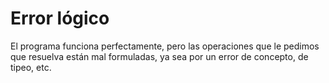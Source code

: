 # Error lógico
El programa funciona perfectamente, pero las operaciones que le pedimos que resuelva están mal formuladas, ya sea por un error de concepto, de tipeo, etc.